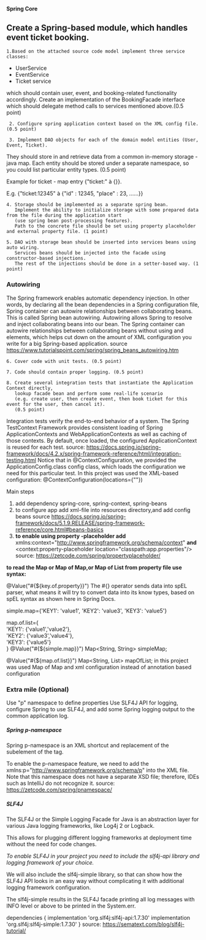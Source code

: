 #### Spring Core
##  Create a Spring-based module, which handles event ticket booking.

    1.Based on the attached source code model implement three service classes:
* UserService
* EventService
* Ticket service

which should contain user, event, and booking-related functionality accordingly.
Create an implementation of the BookingFacade interface which should delegate method calls to services 
mentioned above.(0.5 point)

     2. Configure spring application context based on the XML config file. (0.5 point)

     3. Implement DAO objects for each of the domain model entities (User, Event, Ticket). 
They should store in and retrieve data from a common in-memory storage - java map.
Each entity should be stored under a separate namespace, so you could list particular entity types. (0.5 point)

Example for ticket - map entry {"ticket:" à {}}.

E.g. {"ticket:12345" à {"id" : 12345, "place" : 23, ......}}

    4. Storage should be implemented as a separate spring bean.
       Implement the ability to initialize storage with some prepared data from the file during the application start
       (use spring bean post-processing features).
       Path to the concrete file should be set using property placeholder and external property file. (1 point)

    5. DAO with storage bean should be inserted into services beans using auto wiring.
       Services beans should be injected into the facade using constructor-based injections.
       The rest of the injections should be done in a setter-based way. (1 point)

### Autowiring
The Spring framework enables automatic dependency injection.
In other words, by declaring all the bean dependencies in a Spring configuration file, 
Spring container can autowire relationships between collaborating beans. This is called Spring bean autowiring.
Autowiring allows Spring to resolve and inject collaborating beans into our bean.
The Spring container can autowire relationships between collaborating beans without using <constructor-arg>
and <property> elements, which helps cut down on the amount of XML configuration you write for a big Spring-based application.
source https://www.tutorialspoint.com/spring/spring_beans_autowiring.htm

    6. Cover code with unit tests. (0.5 point)

    7. Code should contain proper logging. (0.5 point)

    8. Create several integration tests that instantiate the Application Context directly,
       lookup facade bean and perform some real-life scenario 
       (e.g. create user, then create event, then book ticket for this event for the user, then cancel it). 
       (0.5 point)
Integration tests verify the end-to-end behavior of a system.
The Spring TestContext Framework provides consistent loading of Spring ApplicationContexts and WebApplicationContexts as well as caching of those contexts.
By default, once loaded, the configured ApplicationContext is reused for each test.
source:    https://docs.spring.io/spring-framework/docs/4.2.x/spring-framework-reference/html/integration-testing.html
Notice that in @ContextConfiguration, we provided the ApplicationConfig.class config class,
which loads the configuration we need for this particular test. In this project was used the XML-based configuration:
@ContextConfiguration(locations={""})




Main steps
1. add dependency spring-core, spring-context, spring-beans
2. to configure app add xml-file into resources directory,and add config beans
source https://docs.spring.io/spring-framework/docs/5.1.9.RELEASE/spring-framework-reference/core.html#beans-basics
3. **to enable using property -placeholder add**
   xmlns:context="http://www.springframework.org/schema/context"
**and**
   <context:property-placeholder location="classpath:app.properties"/>
source: https://zetcode.com/spring/propertyplaceholder/

**to read the Map or Map of Map,or Map of List from property file use syntax:**

@Value("#{${key.of.property}}")
The #{} operator sends data into spEL parser,
what means it will try to convert data into its know types, based on spEL syntax as shown here in Spring Docs.

simple.map={'KEY1': 'value1', 'KEY2': 'value3', 'KEY3': 'value5'}

map.of.list={\
'KEY1': {'value1','value2'}, \
'KEY2': {'value3','value4'}, \
'KEY3': {'value5'} \
}
@Value("#{${simple.map}}")
Map<String, String> simpleMap;

@Value("#{${map.of.list}}")
Map<String, List<String>> mapOfList;
in this project was used Map of Map and xml configuration instead of annotation based configuration

### Extra mile (Optional)
Use "p" namespace to define properties Use SLF4J API for logging,
configure Spring to use SLF4J, and add some Spring logging output to the common application log.

#####  Spring p-namespace

Spring p-namespace is an XML shortcut and replacement of the <property/> subelement of the <bean/> tag.

To enable the p-namespace feature, we need to add the xmlns:p="http://www.springframework.org/schema/p" into the XML file.
Note that this namespace does not have a separate XSD file; therefore, IDEs such as IntelliJ do not recognize it.
source: https://zetcode.com/spring/pnamespace/

#####  SLF4J

The SLF4J or the Simple Logging Facade for Java is an abstraction layer for various Java logging frameworks,
like Log4j 2 or Logback. 

This allows for plugging different logging frameworks at deployment time without the need for code changes.

_To enable SLF4J in your project you need to include the slf4j-api library and logging framework of your choice._

We will also include the slf4j-simple library, so that can show how the SLF4J API looks in an easy way 
without complicating it with additional logging framework configuration.

The slf4j-simple results in the SLF4J facade printing all log messages with INFO level or above to be printed in the System.err.

dependencies {
implementation 'org.slf4j:slf4j-api:1.7.30'
implementation 'org.slf4j:slf4j-simple:1.7.30'
}
source: https://sematext.com/blog/slf4j-tutorial/